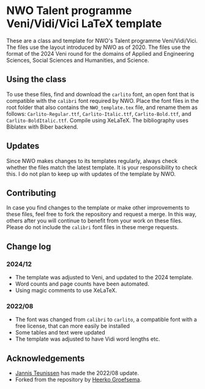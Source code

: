 # NWO Talent programme Veni/Vidi/Vici LaTeX template

These are a class and template for NWO's Talent programme Veni/Vidi/Vici.
The files use the layout introduced by NWO as of 2020.
The files use the format of the 2024 Veni round for the domains of Applied and Engineering Sciences, Social Sciences and Humanities, and Science.

## Using the class

To use these files, find and download the `carlito` font, an open font that is compatible with the `calibri` font required by NWO.
Place the font files in the root folder that also contains the `NWO_template.tex` file, and rename them as follows: `Carlito-Regular.ttf`, `Carlito-Italic.ttf`, `Carlito-Bold.ttf`, and `Carlito-BoldItalic.ttf`.
Compile using XeLaTeX. The bibliography uses Biblatex with Biber backend.

## Updates

Since NWO makes changes to its templates regularly, always check whether the files match the latest template.
It is your responsibility to check this. I do not plan to keep up with updates of the template by NWO.

## Contributing

In case you find changes to the template or make other improvements to these files, feel free to fork the repository and request a merge.
In this way, others after you will continue to benefit from your work on these files.
Please do not include the `calibri` font files in these merge requests.

## Change log

### 2024/12
* The template was adjusted to Veni, and updated to the 2024 template.
* Word counts and page counts have been automated.
* Using magic comments to use XeLaTeX.

### 2022/08
* The font was changed from `calibri` to `carlito`, a compatible font with a free license, that can more easily be installed
* Some tables and text were updated
* The template was adjusted to have Vidi word lengths etc.

## Acknowledgements
* [Jannis Teunissen](https://github.com/jannisteunissen) has made the 2022/08 update.
* Forked from the repository by [Heerko Groefsema](https://github.com/Heerkog).
